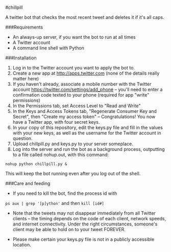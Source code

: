 #chillpill

A twitter bot that checks the most recent tweet and deletes it if it's all caps.

###Requirements

- An always-up server, if you want the bot to run at all times
- A Twitter account
- A command line shell with Python

###Installation

1. Log in to the Twitter account you want to apply the bot to.
2. Create a new app at http://apps.twitter.com (none of the details really matter here)
3. If you haven't already, associate a mobile number with the Twitter account https://twitter.com/settings/add_phone – you'll need to enter a confirmation code texted to your phone (required for app "write" permissions)
4. In the Permissions tab, set Access Level to "Read and Write"
5. In the Keys and Access Tokens tab, "Regenerate Consumer Key and Secret", then "Create my access token" – Congratulations! You now have a Twitter app, with four secret keys.
6. In your copy of this repository, edit the keys.py file and fill in the values with your new keys, as well as the username for the Twitter account in question.
7. Upload chillpill.py and keys.py to your server someplace.
8. Log into the server and run the bot as a background process, outputting to a file called nohup.out, with this command:

`nohup python chillpill.py &`

This will keep the bot running even after you log out of the shell.

###Care and feeding

* If you need to kill the bot, find the process id with

`ps aux | grep '[p]ython'`
and then
`kill [id#]`

* Note that the tweets may not disappear immediately from all Twitter clients – the timing depends on the code of each client, network speeds, and internet connectivity. Under the right circumstances, someone's client may be able to hold on to your tweet FOREVER.

* Please make certain your keys.py file is not in a publicly accessible location.
